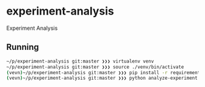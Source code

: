 # experiment-analysis
Experiment Analysis

## Running
````bash
~/p/experiment-analysis git:master ❯❯❯ virtualenv venv
~/p/experiment-analysis git:master ❯❯❯ source ./venv/bin/activate
(vevn)~/p/experiment-analysis git:master ❯❯❯ pip install -r requirements.txt
(vevn)~/p/experiment-analysis git:master ❯❯❯ python analyze-experiment.py ../data/event_dump2.csv
